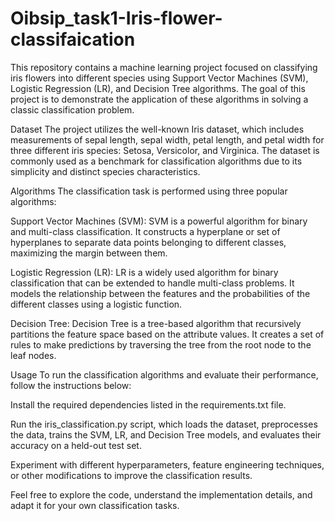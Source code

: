 # Oibsip_task1-Iris-flower-classifaication
This repository contains a machine learning project focused on classifying iris flowers into different species using Support Vector Machines (SVM), Logistic Regression (LR), and Decision Tree algorithms. The goal of this project is to demonstrate the application of these algorithms in solving a classic classification problem.

Dataset
The project utilizes the well-known Iris dataset, which includes measurements of sepal length, sepal width, petal length, and petal width for three different iris species: Setosa, Versicolor, and Virginica. The dataset is commonly used as a benchmark for classification algorithms due to its simplicity and distinct species characteristics.

Algorithms
The classification task is performed using three popular algorithms:

Support Vector Machines (SVM): SVM is a powerful algorithm for binary and multi-class classification. It constructs a hyperplane or set of hyperplanes to separate data points belonging to different classes, maximizing the margin between them.

Logistic Regression (LR): LR is a widely used algorithm for binary classification that can be extended to handle multi-class problems. It models the relationship between the features and the probabilities of the different classes using a logistic function.

Decision Tree: Decision Tree is a tree-based algorithm that recursively partitions the feature space based on the attribute values. It creates a set of rules to make predictions by traversing the tree from the root node to the leaf nodes.

Usage
To run the classification algorithms and evaluate their performance, follow the instructions below:

Install the required dependencies listed in the requirements.txt file.

Run the iris_classification.py script, which loads the dataset, preprocesses the data, trains the SVM, LR, and Decision Tree models, and evaluates their accuracy on a held-out test set.

Experiment with different hyperparameters, feature engineering techniques, or other modifications to improve the classification results.

Feel free to explore the code, understand the implementation details, and adapt it for your own classification tasks.
